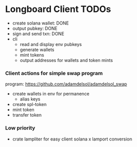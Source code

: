 # Longboard Client TODOs

- create solana wallet: DONE
- output pubkey: DONE
- sign and send txn: DONE
- cli
  - read and display env pubkeys
  - generate wallets
  - mint tokens
  - output addresses for wallets and token mints

### Client actions for simple swap program

program: https://github.com/adamdelsol/adamdelsol_swap

- create wallets in env for permanence
  - alias keys
- create spl-token
- mint token
- transfer token

### Low priority

- crate lampliter for easy client solana x lamport conversion
